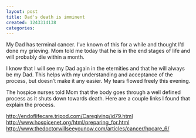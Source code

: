 ```yaml
---
layout: post
title: Dad's death is imminent
created: 1243314138
categories:
---
```

My Dad has terminal cancer.  I’ve known of this for a while and thought I’d done my grieving.  Mom told me today that he is in the end stages of life and will probably die within a month.  

I know that I will see my Dad again in the eternities and that he will always be my Dad.  This helps with my understanding and acceptance of the process, but doesn’t make it any easier.  My tears flowed freely this evening.

The hospice nurses told Mom that the body goes through a well defined process as it shuts down towards death.  Here are a couple links I found that explain the process.

http://endoflifecare.tripod.com/Caregiving/id79.html
http://www.hospicenet.org/html/preparing_for.html
http://www.thedoctorwillseeyounow.com/articles/cancer/hpcare_6/
